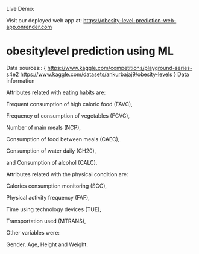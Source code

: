 Live Demo:

Visit our deployed web app at: https://obesity-level-prediction-web-app.onrender.com

# obesitylevel prediction using ML

Data sources:: { https://www.kaggle.com/competitions/playground-series-s4e2
https://www.kaggle.com/datasets/ankurbajaj9/obesity-levels }
Data information

Attributes related with eating habits are:

Frequent consumption of high caloric food (FAVC),

Frequency of consumption of vegetables (FCVC),

Number of main meals (NCP),

Consumption of food between meals (CAEC),

Consumption of water daily (CH20),

and Consumption of alcohol (CALC).

Attributes related with the physical condition are:

Calories consumption monitoring (SCC),

Physical activity frequency (FAF),

Time using technology devices (TUE),

Transportation used (MTRANS),

Other variables were:

Gender, Age, Height and Weight.

